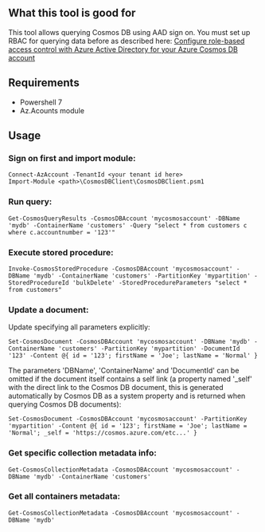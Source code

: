 ## What this tool is good for

This tool allows querying Cosmos DB using AAD sign on. You must set up RBAC for querying data before as described here:
[Configure role-based access control with Azure Active Directory for your Azure Cosmos DB account](https://learn.microsoft.com/en-us/azure/cosmos-db/how-to-setup-rbac)

## Requirements

- Powershell 7
- Az.Acounts module

## Usage

### Sign on first and import module:

```
Connect-AzAccount -TenantId <your tenant id here>
Import-Module <path>\CosmosDBClient\CosmosDBClient.psm1
```

### Run query:

```
Get-CosmosQueryResults -CosmosDBAccount 'mycosmosaccount' -DBName 'mydb' -ContainerName 'customers' -Query "select * from customers c where c.accountnumber = '123'"
```

### Execute stored procedure:

```
Invoke-CosmosStoredProcedure -CosmosDBAccount 'mycosmosaccount' -DBName 'mydb' -ContainerName 'customers' -PartitionKey 'mypartition' -StoredProcedureId 'bulkDelete' -StoredProcedureParameters "select * from customers"
```

### Update a document:

Update specifying all parameters explicitly:
```
Set-CosmosDocument -CosmosDBAccount 'mycosmosaccount' -DBName 'mydb' -ContainerName 'customers' -PartitionKey 'mypartition' -DocumentId '123' -Content @{ id = '123'; firstName = 'Joe'; lastName = 'Normal' }
```

The parameters 'DBName', 'ContainerName' and 'DocumentId' can be omitted if the document itself contains a self link (a property named '_self' with the direct link to the Cosmos DB document, this is generated automatically by Cosmos DB as a system property and is returned when querying Cosmos DB documents):
```
Set-CosmosDocument -CosmosDBAccount 'mycosmosaccount' -PartitionKey 'mypartition' -Content @{ id = '123'; firstName = 'Joe'; lastName = 'Normal'; _self = 'https://cosmos.azure.com/etc...' }
```


### Get specific collection metadata info:

```
Get-CosmosCollectionMetadata -CosmosDBAccount 'mycosmosaccount' -DBName 'mydb' -ContainerName 'customers'
```

### Get all containers metadata:

```
Get-CosmosCollectionMetadata -CosmosDBAccount 'mycosmosaccount' -DBName 'mydb'
```
